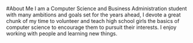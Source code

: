 #About Me  I am a Computer Science and Business Administration student with many ambitions and goals set for the years ahead, I devote a great chunk of my time to volunteer and teach high school girls the basics of computer science to encourage them to pursuit their interests. I enjoy working with people and learning new things.